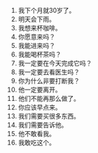 1. 我下个月就30岁了。	
1. 明天会下雨。	
1. 我想来杯咖啡。	
1. 你愿意来吗？	
1. 我能进来吗？	
1. 我能喝杯茶吗？	
1. 我一定要在今天完成它吗？	
1. 我一定要去看医生吗？	
1. 你为什么非要打断我？	
1. 他一定要离开。	
1. 他们不能再那么做了。	
1. 你应该早点来。	
1. 我们需要买很多东西。	
1. 我们需要告诉他。	
1. 他不敢看我。	
1. 我敢吃这个。	